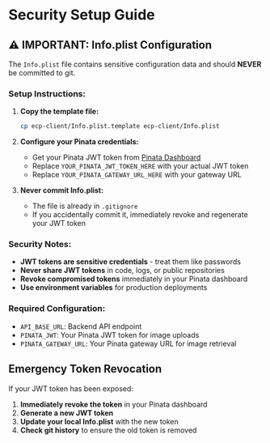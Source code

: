 # Security Setup Guide

## ⚠️ IMPORTANT: Info.plist Configuration

The `Info.plist` file contains sensitive configuration data and should **NEVER** be committed to git.

### Setup Instructions:

1. **Copy the template file:**
   ```bash
   cp ecp-client/Info.plist.template ecp-client/Info.plist
   ```

2. **Configure your Pinata credentials:**
   - Get your Pinata JWT token from [Pinata Dashboard](https://app.pinata.cloud/)
   - Replace `YOUR_PINATA_JWT_TOKEN_HERE` with your actual JWT token
   - Replace `YOUR_PINATA_GATEWAY_URL_HERE` with your gateway URL

3. **Never commit Info.plist:**
   - The file is already in `.gitignore`
   - If you accidentally commit it, immediately revoke and regenerate your JWT token

### Security Notes:

- **JWT tokens are sensitive credentials** - treat them like passwords
- **Never share JWT tokens** in code, logs, or public repositories
- **Revoke compromised tokens** immediately in your Pinata dashboard
- **Use environment variables** for production deployments

### Required Configuration:

- `API_BASE_URL`: Backend API endpoint
- `PINATA_JWT`: Your Pinata JWT token for image uploads
- `PINATA_GATEWAY_URL`: Your Pinata gateway URL for image retrieval

## Emergency Token Revocation

If your JWT token has been exposed:

1. **Immediately revoke the token** in your Pinata dashboard
2. **Generate a new JWT token**
3. **Update your local Info.plist** with the new token
4. **Check git history** to ensure the old token is removed

